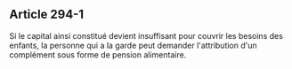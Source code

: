 Article 294-1
----
Si le capital ainsi constitué devient insuffisant pour couvrir les besoins des
enfants, la personne qui a la garde peut demander l'attribution d'un complément
sous forme de pension alimentaire.
